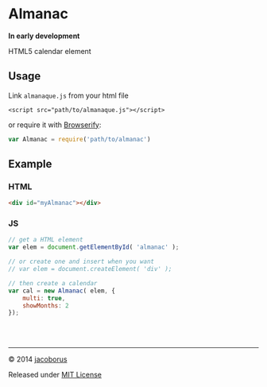 Almanac
=======

**In early development**

HTML5 calendar element



## Usage

Link `almanaque.js` from your html file

```
<script src="path/to/almanaque.js"></script>
```

or require it with [Browserify](http://browserify.org/):

```javascript
var Almanac = require('path/to/almanac')
```


## Example

### HTML

```html
<div id="myAlmanac"></div>
```

### JS

```js
// get a HTML element
var elem = document.getElementById( 'almanac' );

// or create one and insert when you want
// var elem = document.createElement( 'div' );

// then create a calendar
var cal = new Almanac( elem, {
	multi: true,
	showMonths: 2
});
```


<br><br>

---

© 2014 [jacoborus](https://github.com/jacoborus)

Released under [MIT License](https://raw.github.com/jacoborus/almanac/master/LICENSE)